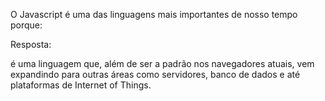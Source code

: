O Javascript é uma das linguagens mais importantes de nosso tempo porque:

Resposta:

é uma linguagem que, além de ser a padrão nos navegadores atuais, vem expandindo para outras áreas como servidores, banco de dados e até plataformas de Internet of Things.